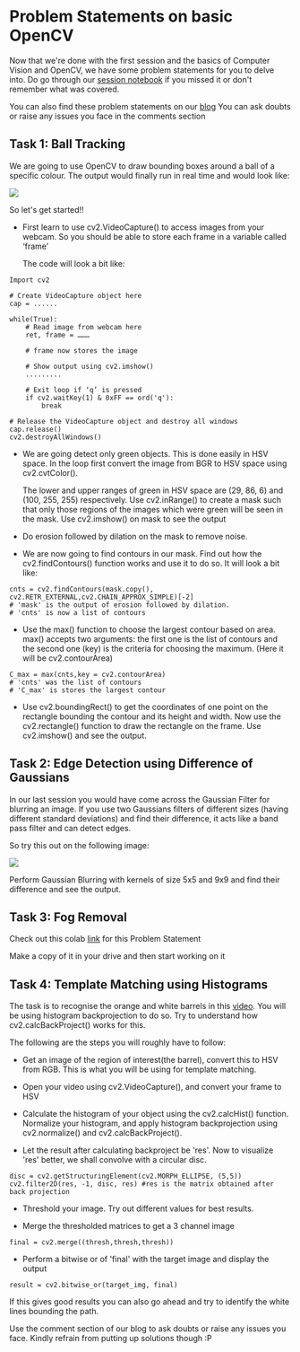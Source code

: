 # Problem Statements on basic OpenCV

Now that we're done with the first session and the basics of Computer Vision and OpenCV, we have some problem statements for you to delve into. Do go through our [session notebook](https://github.com/iitmcvg/Content/blob/master/Sessions/CV_Intro_Session_1_2018/session_1_2018.ipynb) if you missed it or don't remember what was covered.

You can also find these problem statements on our [blog](https://iitmcvg.github.io/problem_statements/Problem_statements/)
You can ask doubts or raise any issues you face in the comments section

## Task 1: Ball Tracking

We are going to use OpenCV to draw bounding boxes around a ball of a specific colour. The output would finally run in real time and would look like:

![](https://raw.githubusercontent.com/iitmcvg/iitmcvg.github.io/master/assets/images/posts/Problem_Statements/ball_track.png)


So let's get started!!

* First learn to use cv2.VideoCapture() to access images from your webcam. So you should be able to store each frame in a variable called ‘frame’
	
  The code will look a bit like:


```
Import cv2

# Create VideoCapture object here
cap = ......

while(True):
    # Read image from webcam here
    ret, frame = ………

    # frame now stores the image

    # Show output using cv2.imshow()
   	.........

    # Exit loop if ‘q’ is pressed
    if cv2.waitKey(1) & 0xFF == ord('q'): 
        break 

# Release the VideoCapture object and destroy all windows
cap.release()
cv2.destroyAllWindows()
```


* We are going detect only green objects. This is done easily in HSV space. In the loop first convert the image from BGR to HSV space using cv2.cvtColor(). 

  The lower and upper ranges of green in HSV space are (29, 86, 6) and (100, 255, 255) respectively. Use cv2.inRange() to create a mask such that only those regions of the images which were green will be seen in the mask. Use cv2.imshow() on mask to see the output

* Do erosion followed by dilation on the mask to remove noise. 

* We are now going to find contours in our mask. Find out how the cv2.findContours() function works and use it to do so. It will look a bit like:


```
cnts = cv2.findContours(mask.copy(), cv2.RETR_EXTERNAL,cv2.CHAIN_APPROX_SIMPLE)[-2]
# 'mask' is the output of erosion followed by dilation. 
# 'cnts' is now a list of contours
```


* Use the max() function to choose the largest contour based on area. max() accepts two arguments: the first one is the list of contours and the second one (key) is the criteria for choosing the maximum. (Here it will be cv2.contourArea)


```
C_max = max(cnts,key = cv2.contourArea)
# 'cnts' was the list of contours
# 'C_max' is stores the largest contour
```


* Use cv2.boundingRect() to get the coordinates of one point on the rectangle bounding the contour and its height and width. Now use the cv2.rectangle() function to draw the rectangle on the frame. Use cv2.imshow() and see the output.


## Task 2: Edge Detection using Difference of Gaussians

In our last session you would have come across the Gaussian Filter for blurring an image. If you use two Gaussians filters of different sizes (having different standard deviations) and find their difference, it acts like a band pass filter and can detect edges. 

So try this out on the following image:

![](https://raw.githubusercontent.com/iitmcvg/iitmcvg.github.io/master/assets/images/posts/Problem_Statements/laplacian1.jpg)

Perform Gaussian Blurring with kernels of size 5x5 and 9x9 and find their difference and see the output. 

## Task 3: Fog Removal

Check out this colab [link](https://colab.research.google.com/drive/14_1Qj9iF4RaGOSrvuahew4vxNlujC3uc#scrollTo=gK5XW9HvUci4) for this Problem Statement

Make a copy of it in your drive and then start working on it

## Task 4: Template Matching using Histograms

The task is to recognise the orange and white barrels in this [video](https://www.youtube.com/watch?v=A9BVr7kltl8). You will be using histogram backprojection to do so. Try to understand how cv2.calcBackProject() works for this. 

The following are the steps you will roughly have to follow: 

* Get an image of the region of interest(the barrel), convert this to HSV from RGB. This is what you will be using for template matching. 

* Open your video using cv2.VideoCapture(), and convert your frame to HSV

* Calculate the histogram of your object using the cv2.calcHist() function. Normalize your histogram, and apply histogram backprojection using cv2.normalize() and cv2.calcBackProject(). 

* Let the result after calculating backproject be 'res'. Now to visualize 'res' better, we shall convolve with a circular disc.

``` 
disc = cv2.getStructuringElement(cv2.MORPH_ELLIPSE, (5,5))
cv2.filter2D(res, -1, disc, res) #res is the matrix obtained after back projection
```

* Threshold your image. Try out different values for best results.

* Merge the thresholded matrices to get a 3 channel image

```
final = cv2.merge((thresh,thresh,thresh))
```

* Perform a bitwise or of 'final' with the target image and display the output

```
result = cv2.bitwise_or(target_img, final)
```

If this gives good results you can also go ahead and try to identify the white lines bounding the path. 

Use the comment section of our blog to ask doubts or raise any issues you face.
Kindly refrain from putting up solutions though :P